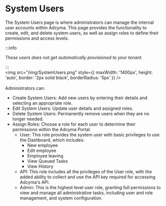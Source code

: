# System Users

The System Users page is where administrators can manage the internal user accounts within Adcyma. This page provides the functionality to create, edit, and delete system users, as well as assign roles to define their permissions and access levels.

:::info

*These users does not get automatically provisioned to your tenant.*

:::
<br/>
<img src="/img/SystemUsers.png" style={{ maxWidth: '1400px', height: 'auto', border: '2px solid black', borderRadius: '5px' }} />
<br/><br/>
Administrators can:

* Create System Users: Add new users by entering their details and selecting an appropriate role.
* Edit System Users: Update user details and assigned roles.
* Delete System Users: Permanently remove users when they are no longer needed.
* Assign Roles: Choose a role for each user to determine their permissions within the Adcyma Portal.
  * User: This role provides the system user with basic privileges to use the Dashboard, which includes:
    * New employee
    * Edit employee
    * Employee leaving
    * View Queued Tasks
    * View History
  * API: This role includes all the privileges of the User role, with the added ability to collect and use the API key required for accessing Adcyma's API.
  * Admin: This is the highest level user role, granting full permissions to view and manage all administrative tasks, including user and role management, and system configuration.